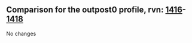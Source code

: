 ## Comparison for the outpost0 profile, rvn: [1416](https://github.com/PRO100KatYT/FortniteProfileRevisions/tree/main/profiles/outpost0/1416%20outpost0.json)-[1418](https://github.com/PRO100KatYT/FortniteProfileRevisions/tree/main/profiles/outpost0/1418%20outpost0.json)

No changes
